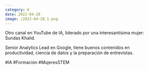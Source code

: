 ```yaml
--- 
category: A 
date: 2022-04-28 
image: /2022-04-28_1.png 
--- 
```


Otro canal en YouTube de IA, liderado por una interesantísima mujer: Sundas Khalid. 

Senior Analytics Lead en Google, tiene buenos contenidos en productividad, ciencia de datos y la preparación de entrevistas.  

#IA #Formación #MujeresSTEM